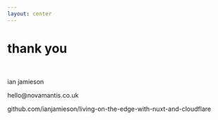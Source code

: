```yaml
---
layout: center
---
```

<NovaMantis></NovaMantis>

# thank you

&nbsp;

<p>
    <v-click>ian jamieson</v-click>
</p>

<p>
    <v-click>hello@novamantis.co.uk</v-click>
</p>

<p>
    <v-click>github.com/ianjamieson/living-on-the-edge-with-nuxt-and-cloudflare</v-click>
</p>


<!--
-->